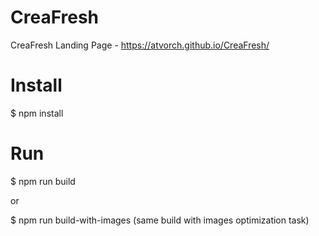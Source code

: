 # CreaFresh
CreaFresh Landing Page -  https://atvorch.github.io/CreaFresh/  

# Install  
$ npm install     
# Run  
$ npm run build 
  
or
  
$ npm run build-with-images (same build with images optimization task)



